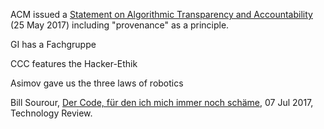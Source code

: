 ACM issued a
[Statement on Algorithmic Transparency and Accountability](http://www.acm.org/binaries/content/assets/public-policy/2017_joint_statement_algorithms.pdf)
(25 May 2017) including "provenance" as a principle.

GI has a Fachgruppe

CCC features the Hacker-Ethik

Asimov gave us the three laws of robotics

Bill Sourour,
[Der Code, für den ich mich immer noch schäme](www.heise.de/-3746246),
07 Jul 2017, Technology Review.
